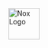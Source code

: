 <img src="https://github.com/user-attachments/assets/32da8790-83e4-400c-830e-fcb82886eeb5" alt="Nox Logo" width="64"/>
